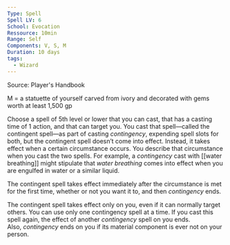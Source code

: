 ```yaml
---
Type: Spell
Spell LV: 6
School: Evocation
Ressource: 10min
Range: Self
Components: V, S, M
Duration: 10 days
tags:
  - Wizard
---
```

Source: Player's Handbook

M = a statuette of yourself carved from ivory and decorated with gems worth at least 1,500 gp

Choose a spell of 5th level or lower that you can cast, that has a casting time of 1 action, and that can target you. You cast that spell—called the contingent spell—as part of casting _contingency_, expending spell slots for both, but the contingent spell doesn’t come into effect. Instead, it takes effect when a certain circumstance occurs. You describe that circumstance when you cast the two spells. For example, a _contingency_ cast with [[water breathing]] might stipulate that _water breathing_ comes into effect when you are engulfed in water or a similar liquid.

The contingent spell takes effect immediately after the circumstance is met for the first time, whether or not you want it to, and then _contingency_ ends.

The contingent spell takes effect only on you, even if it can normally target others. You can use only one contingency spell at a time. If you cast this spell again, the effect of another _contingency_ spell on you ends. Also, _contingency_ ends on you if its material component is ever not on your person.